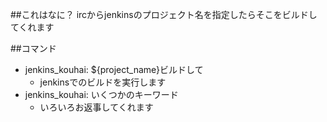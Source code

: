 ##これはなに？
ircからjenkinsのプロジェクト名を指定したらそこをビルドしてくれます

##コマンド
* jenkins_kouhai: ${project_name}ビルドして
    * jenkinsでのビルドを実行します
* jenkins_kouhai: いくつかのキーワード
    * いろいろお返事してくれます
